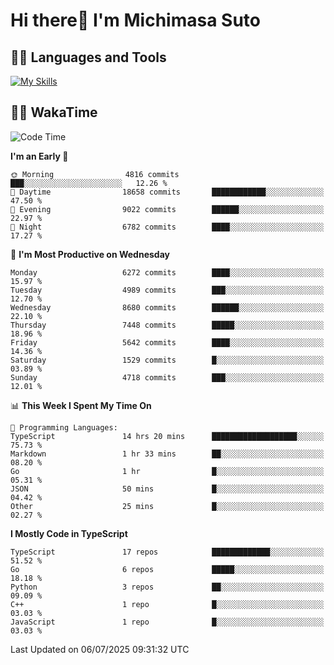 # Hi there👋 I'm Michimasa Suto

## 🧑‍💻 Languages and Tools
[![My Skills](https://skillicons.dev/icons?i=ts,nextjs,react,go,python,aws,terraform)](https://skillicons.dev)

<!--
**Suto-Michimasa/Suto-Michimasa** is a ✨ _special_ ✨ repository because its `README.md` (this file) appears on your GitHub profile.

Here are some ideas to get you started:

- 🔭 I’m currently working on ...
- 🌱 I’m currently learning ...
- 👯 I’m looking to collaborate on ...
- 🤔 I’m looking for help with ...
- 💬 Ask me about ...
- 📫 How to reach me: ...
- 😄 Pronouns: ...
- ⚡ Fun fact: ...
-->
<!--
## 💎 Github Stats

<div>
  <img height="170" align="left" src="https://github-readme-stats.vercel.app/api?username=Suto-michimasa&count_private=true&show_icons=true&theme=dark" />
  <img height="170" src="https://github-readme-stats.vercel.app/api/top-langs/?username=Suto-michimasa&langs_count=8&layout=compact&theme=dark" />
</div>
-->
<!-- ## 🏆 GitHub Profile Trophy

<img width="800" src="https://github-profile-trophy.vercel.app/?username=Suto-michimasa&theme=onedark&no-frame=true"/>
 -->

## 🧑‍💻 WakaTime
<!--START_SECTION:waka-->
![Code Time](http://img.shields.io/badge/Code%20Time-1%2C062%20hrs%2025%20mins-blue)

**I'm an Early 🐤** 

```text
🌞 Morning                4816 commits        ███░░░░░░░░░░░░░░░░░░░░░░   12.26 % 
🌆 Daytime                18658 commits       ████████████░░░░░░░░░░░░░   47.50 % 
🌃 Evening                9022 commits        ██████░░░░░░░░░░░░░░░░░░░   22.97 % 
🌙 Night                  6782 commits        ████░░░░░░░░░░░░░░░░░░░░░   17.27 % 
```
📅 **I'm Most Productive on Wednesday** 

```text
Monday                   6272 commits        ████░░░░░░░░░░░░░░░░░░░░░   15.97 % 
Tuesday                  4989 commits        ███░░░░░░░░░░░░░░░░░░░░░░   12.70 % 
Wednesday                8680 commits        ██████░░░░░░░░░░░░░░░░░░░   22.10 % 
Thursday                 7448 commits        █████░░░░░░░░░░░░░░░░░░░░   18.96 % 
Friday                   5642 commits        ████░░░░░░░░░░░░░░░░░░░░░   14.36 % 
Saturday                 1529 commits        █░░░░░░░░░░░░░░░░░░░░░░░░   03.89 % 
Sunday                   4718 commits        ███░░░░░░░░░░░░░░░░░░░░░░   12.01 % 
```


📊 **This Week I Spent My Time On** 

```text
💬 Programming Languages: 
TypeScript               14 hrs 20 mins      ███████████████████░░░░░░   75.73 % 
Markdown                 1 hr 33 mins        ██░░░░░░░░░░░░░░░░░░░░░░░   08.20 % 
Go                       1 hr                █░░░░░░░░░░░░░░░░░░░░░░░░   05.31 % 
JSON                     50 mins             █░░░░░░░░░░░░░░░░░░░░░░░░   04.42 % 
Other                    25 mins             █░░░░░░░░░░░░░░░░░░░░░░░░   02.27 % 
```

**I Mostly Code in TypeScript** 

```text
TypeScript               17 repos            █████████████░░░░░░░░░░░░   51.52 % 
Go                       6 repos             █████░░░░░░░░░░░░░░░░░░░░   18.18 % 
Python                   3 repos             ██░░░░░░░░░░░░░░░░░░░░░░░   09.09 % 
C++                      1 repo              █░░░░░░░░░░░░░░░░░░░░░░░░   03.03 % 
JavaScript               1 repo              █░░░░░░░░░░░░░░░░░░░░░░░░   03.03 % 
```




 Last Updated on 06/07/2025 09:31:32 UTC
<!--END_SECTION:waka-->

